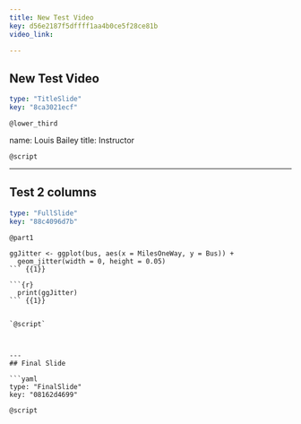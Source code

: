 ```yaml
---
title: New Test Video
key: d56e2187f5dffff1aa4b0ce5f28ce81b
video_link:

---
```

## New Test Video
  
```yaml
type: "TitleSlide"
key: "8ca3021ecf"
```


`@lower_third`

name: Louis Bailey 
title: Instructor


`@script`



---
## Test 2 columns
  
```yaml
type: "FullSlide"
key: "88c4096d7b"
```


`@part1`
```{r}
ggJitter <- ggplot(bus, aes(x = MilesOneWay, y = Bus)) +
  geom_jitter(width = 0, height = 0.05)
``` {{1}}

```{r}
  print(ggJitter)
``` {{1}}


`@script`



---
## Final Slide
  
```yaml
type: "FinalSlide"
key: "08162d4699"
```


`@script`


